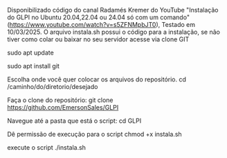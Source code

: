 Disponibilizado código do canal Radamés Kremer do YouTube "Instalação do GLPI no Ubuntu 20.04,22.04 ou 24.04 só com um comando" (https://www.youtube.com/watch?v=s5ZFNMpbJT0), Testado em 10/03/2025.
O arquivo instala.sh possui o código para a instalação, se não tiver como colar ou baixar no seu servidor acesse via clone GIT

sudo apt update

sudo apt install git

Escolha onde você quer colocar os arquivos do repositório.
cd /caminho/do/diretorio/desejado

Faça o clone do repositório:
git clone https://github.com/EmersonSales/GLPI

Navegue até a pasta que está o script:
cd GLPI

Dê permissão de execução para o script
chmod +x instala.sh

execute o script
./instala.sh
